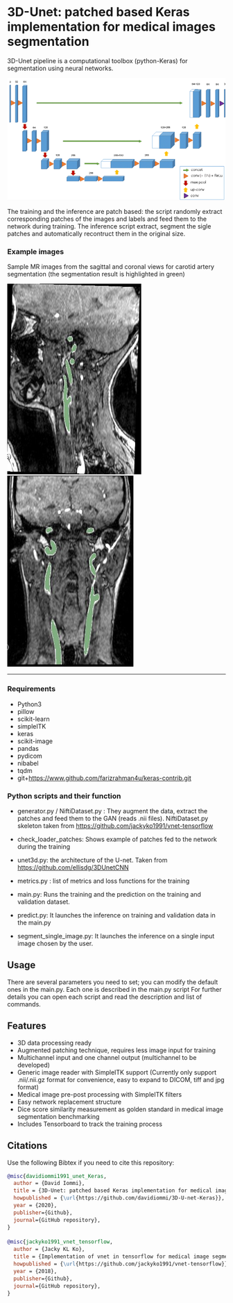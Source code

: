 # 3D-Unet: patched based Keras implementation for medical images segmentation

3D-Unet pipeline is a computational toolbox (python-Keras) for segmentation using neural networks. 

![3D U-net](images/unet.png)

The training and the inference are patch based: the script randomly extract corresponding patches of the images and labels and feed them to the network during training.
The inference script extract, segment the sigle patches and automatically recontruct them in the original size.

### Example images

Sample MR images from the sagittal and coronal views for carotid artery segmentation (the segmentation result is highlighted in green)

![MR3](images/3.JPG)![MR4](images/4.JPG)
*******************************************************************************

### Requirements
- Python3
- pillow
- scikit-learn
- simpleITK
- keras
- scikit-image
- pandas
- pydicom
- nibabel
- tqdm
- git+https://www.github.com/farizrahman4u/keras-contrib.git

### Python scripts and their function

- generator.py / NiftiDataset.py : They augment the data, extract the patches and feed them to the GAN (reads .nii files). NiftiDataset.py
  skeleton taken from https://github.com/jackyko1991/vnet-tensorflow

- check_loader_patches: Shows example of patches fed to the network during the training  

- unet3d.py: the architecture of the U-net. Taken from https://github.com/ellisdg/3DUnetCNN

- metrics.py : list of metrics and loss functions for the training

- main.py: Runs the training and the prediction on the training and validation dataset.

- predict.py: It launches the inference on training and validation data in the main.py

- segment_single_image.py: It launches the inference on a single input image chosen by the user.

## Usage

There are several parameters you need to set; you can modify the default ones in the main.py.
Each one is described in the main.py script
For further details you can open each script and read the description and list of commands.

## Features
- 3D data processing ready
- Augmented patching technique, requires less image input for training
- Multichannel input and one channel output (multichannel to be developed)
- Generic image reader with SimpleITK support (Currently only support .nii/.nii.gz format for convenience, easy to expand to DICOM, tiff and jpg format)
- Medical image pre-post processing with SimpleITK filters
- Easy network replacement structure
- Dice score similarity measurement as golden standard in medical image segmentation benchmarking
- Includes Tensorboard to track the training process

## Citations
Use the following Bibtex if you need to cite this repository:
```bibtex
@misc{davidiommi1991_unet_Keras,
  author = {David Iommi},
  title = {3D-Unet: patched based Keras implementation for medical images segmentation},
  howpublished = {\url{https://github.com/davidiommi/3D-U-net-Keras}},
  year = {2020},
  publisher={Github},
  journal={GitHub repository},
}

@misc{jackyko1991_vnet_tensorflow,
  author = {Jacky KL Ko},
  title = {Implementation of vnet in tensorflow for medical image segmentation},
  howpublished = {\url{https://github.com/jackyko1991/vnet-tensorflow}},
  year = {2018},
  publisher={Github},
  journal={GitHub repository},
}
